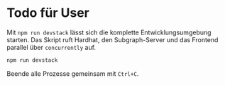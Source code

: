 # Todo für User

Mit `npm run devstack` lässt sich die komplette Entwicklungsumgebung starten. Das Skript ruft Hardhat, den Subgraph-Server und das Frontend parallel über `concurrently` auf.

```bash
npm run devstack
```

Beende alle Prozesse gemeinsam mit `Ctrl+C`.
